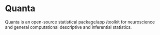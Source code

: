 # Quanta
Quanta is an open-source statistical package/app /toolkit for neuroscience and general computational descriptive and inferential statistics.
